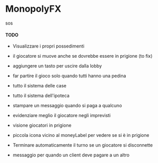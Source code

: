 # MonopolyFX

sos

#### TODO

- Visualizzare i propri possedimenti
- il giocatore si muove anche se dovrebbe essere in prigione (to fix)
- aggiungere un tasto per uscire dalla lobby
- far partire il gioco solo quando tutti hanno una pedina
- tutto il sistema delle case
- tutto il sistema dell'ipoteca
- stampare un messaggio quando si paga a qualcuno
- evidenziare meglio il giocatore negli imprevisti
- visione giocatori in prigione
- piccola icona vicino al moneyLabel per vedere se si è in prigione


- Terminare automaticamente il turno se un giocatore si disconnette
- messaggio per quando un client deve pagare a un altro

